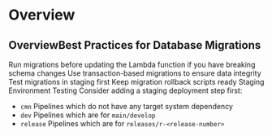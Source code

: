 # Overview

## OverviewBest Practices for Database Migrations

Run migrations before updating the Lambda function if you have breaking schema changes
Use transaction-based migrations to ensure data integrity
Test migrations in staging first
Keep migration rollback scripts ready
Staging Environment Testing
Consider adding a staging deployment step first:

- `cmn` Pipelines which do not have any target system dependency
- `dev` Pipelines which are for `main/develop`
- `release` Pipelines which are for `releases/r-<release-number>`
